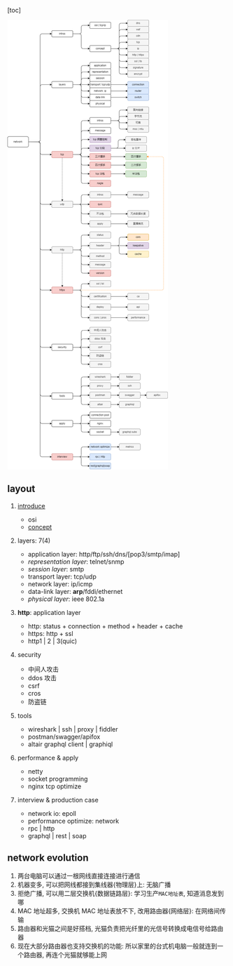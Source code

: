 [toc]

![avatar](/static/image/common/http-overview.png)

## layout

1. [introduce](/v2/layers/readme.md)

   - osi
   - [concept](/v2/layers/readme.md)

2. layers: 7(4)

   - application layer: http/ftp/ssh/dns/[pop3/smtp/imap]
   - _representation layer_: telnet/snmp
   - _session layer_: smtp
   - transport layer: tcp/udp
   - network layer: ip/icmp
   - data-link layer: **arp**/fddi/ethernet
   - _physical layer_: ieee 802.1a

3. **http**: application layer

   - http: status + connection + method + header + cache
   - https: http + ssl
   - http1 | 2 | 3(quic)

4. security

   - 中间人攻击
   - ddos 攻击
   - csrf
   - cros
   - 防盗链

5. tools

   - wireshark | ssh | proxy | fiddler
   - postman/swagger/apifox
   - altair graphql client | graphiql

6. performance & apply

   - netty
   - socket programming
   - nginx tcp optimize

7. interview & production case

   - network io: epoll
   - performance optimize: network
   - rpc | http
   - graphql | rest | soap

## network evolution

1. 两台电脑可以通过⼀根⽹线直接连接进⾏通信
2. 机器变多, 可以把⽹线都接到集线器{物理层}上: 无脑⼴播
3. 拒绝⼴播, 可以⽤⼆层交换机{数据链路层}: 学习⽣产`MAC地址表`, 知道消息发到哪
4. MAC 地址超多, 交换机 MAC 地址表放不下, 改⽤路由器{⽹络层}: 在网络间传输
5. 路由器和光猫之间是好搭档, 光猫负责把光纤⾥的光信号转换成电信号给路由器
6. 现在⼤部分路由器也⽀持交换机的功能: 所以家⾥的台式机电脑⼀般就连到⼀个路由器, 再连个光猫就够能上⽹
